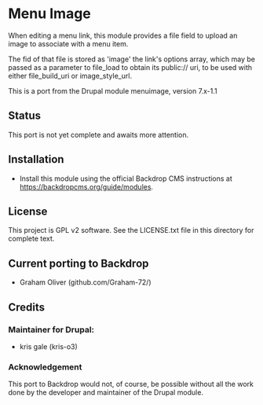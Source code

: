 #  Menu Image

When editing a menu link, this module provides a file field to
upload an image to associate with a menu item.

The fid of that file is stored as 'image' the link's options array,
which may be passed as a parameter to file_load to obtain its
public:// uri, to be used with either file_build_uri or image_style_url.

This is a port from the Drupal module menuimage, version 7.x-1.1

## Status

This port is not yet complete and awaits more attention.



## Installation

- Install this module using the official Backdrop CMS instructions at
  https://backdropcms.org/guide/modules.



## License

This project is GPL v2 software. See the LICENSE.txt file in this
directory for complete text.
    
        
## Current porting to Backdrop

- Graham Oliver (github.com/Graham-72/)


## Credits

### Maintainer for Drupal:

- kris gale (kris-o3)



### Acknowledgement

This port to Backdrop would not, of course, be possible without all
the work done by the developer and maintainer of the Drupal module.
